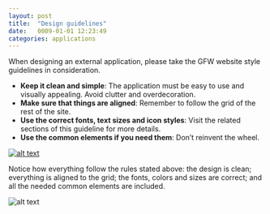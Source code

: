 ```yaml
---
layout: post
title:  "Design guidelines"
date:   0009-01-01 12:23:49
categories: applications
---
```


When designing an external application, please take the GFW website style guidelines in consideration.

* **Keep it clean and simple**: The application must be easy to use and visually appealing. Avoid clutter and overdecoration.
* **Make sure that things are aligned**: Remember to follow the grid of the rest of the site.
* **Use the correct fonts, text sizes and icon styles**: Visit the related sections of this guideline for more details.
* **Use the common elements if you need them**: Don’t reinvent the wheel.

[![alt text][design-guidelines]][design-guidelines-link]

Notice how everything follow the rules stated above: the design is clean; everything is aligned to the grid;
the fonts, colors and sizes are correct; and all the needed common elements are included.

![alt text][design-guidelines-2]


[design-guidelines-link]: /gfw-style-guides/images/posts/applications/design-guidelines/01-01-app-full.jpg "Application full size"
[design-guidelines]: /gfw-style-guides/images/posts/applications/design-guidelines/01-01-app.png "Application full size"
[design-guidelines-2]: /gfw-style-guides/images/posts/applications/design-guidelines/01-02-app-align.png "Repsonsive Adaptations"
